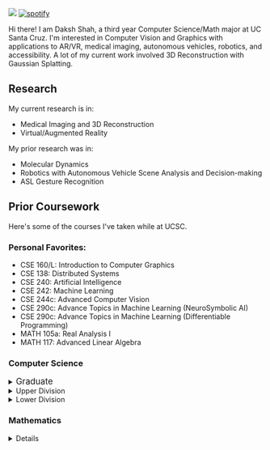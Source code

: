 ![](https://komarev.com/ghpvc/?username=dakshshah03)
[![spotify](https://api.statusbadges.me/badge/spotify/313141511141195777)](https://api.statusbadges.me/openspotify/313141511141195777) <br>


Hi there! I am Daksh Shah, a third year Computer Science/Math major at UC Santa Cruz.
I'm interested in Computer Vision and Graphics with applications to AR/VR, medical imaging, autonomous vehicles, robotics, and accessibility. A lot of my current work involved 3D Reconstruction with Gaussian Splatting.

## Research
My current research is in:
- Medical Imaging and 3D Reconstruction
- Virtual/Augmented Reality

My prior research was in:
- Molecular Dynamics
- Robotics with Autonomous Vehicle Scene Analysis and Decision-making
- ASL Gesture Recognition

## Prior Coursework
  Here's some of the courses I've taken while at UCSC.
### Personal Favorites:
- CSE 160/L: Introduction to Computer Graphics
- CSE 138: Distributed Systems
- CSE 240: Artificial Intelligence
- CSE 242: Machine Learning
- CSE 244c: Advanced Computer Vision
- CSE 290c: Advance Topics in Machine Learning (NeuroSymbolic AI)
- CSE 290c: Advance Topics in Machine Learning (Differentiable Programming)
- MATH 105a: Real Analysis I
- MATH 117: Advanced Linear Algebra
### Computer Science
<details closed>
  <summary> <big> Graduate </big> </summary>
  <ul>
    <li>CSE 240: Artificial Intelligence</li>
    <li>CSE 242: Machine Learning</li>
    <li>CSE 244c: Advanced Computer Vision</li>
    <li>CSE 290c: Advanced Topics in Machine Learning (NeuroSymbolic AI)</li>
    <li>CSE 290c: Advanced Topics in Machine Learning (Differentiable Programming)</li>
    <li>STAT 206: Applied Bayesian Statistics</li>
  </ul>
</details>
<details closed>
  <summary> Upper Division </summary>
  <ul>
    <li>CSE 160/L: Introduction to Computer Graphics</li>
    <li>CSE 138: Distributed Systems</li>
    <li>CSE 144: Applied Machine Learning: Deep Learning</li>
    <li>CSE 130: Principles of Computer Systems Design</li>
    <li>CSE 102: Introduction to Analysis of Algorithms</li>
    <li>CSE 120: Computer Architecture</li>
    <li>CSE 103: Computational Models</li>
    <li>CSE 101: Introduction to Data Structures and Algorithms</li>
    <li>CSE 107: Probability and Statistics for Engineers</li>
  </ul>
</details>
<details closed>
  <summary> Lower Division </summary>
  <ul>
    <li>CSE 30: Programming Abstractions in Python</li>
    <li>CSE 12: Computer Systems and Assembly</li>
    <li>CSE 13s: Computer Systems and C Programming</li>
    <li>ECE 30: Engineering Principles of Electronics</li>
  </ul>
</details>

### Mathematics
<details closed>
  <ul>
    <li>MATH 105a: Real Analysis I</li>
    <li>MATH 115: Graph Theory</li>
    <li>MATH 100: Introduction to Proof and Problem Solving</li>
    <li>MATH 19a: Calculus I</li>
    <li>MATH 19b: Calculus II</li>
    <li>MATH 21: Linear Algebra</li>
    <li>MATH 23a: Vector Calculus I</li>
    <li>MATH 23b: Vector Calculus II</li>
    <li>MATH 24: Ordinary Differential Equations</li>
  </ul>
</details>
